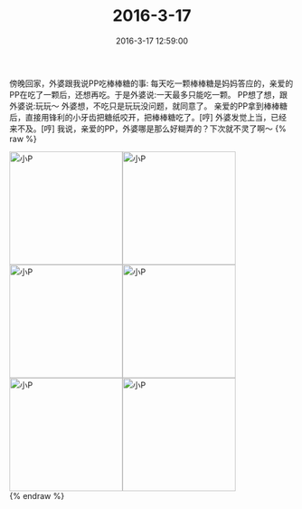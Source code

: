 ﻿---
title: 2016-3-17
date: 2016-3-17 12:59:00
tags:
categories: 妈妈
---
傍晚回家，外婆跟我说PP吃棒棒糖的事:
每天吃一颗棒棒糖是妈妈答应的，亲爱的PP在吃了一颗后，还想再吃。于是外婆说:一天最多只能吃一颗。
PP想了想，跟外婆说:玩玩～
外婆想，不吃只是玩玩没问题，就同意了。
亲爱的PP拿到棒棒糖后，直接用锋利的小牙齿把糖纸咬开，把棒棒糖吃了。[哼]
外婆发觉上当，已经来不及。[哼]
我说，亲爱的PP，外婆哪是那么好糊弄的？下次就不灵了啊～
{% raw %}
<div style="width:500 px">
<div style="float:left; width:100 px"><img src="/images/微信图片_20171012140500.jpg" width="200" alt="小P"></div>
<div style="float:left; width:100 px"><img src="/images/微信图片_20171012140508.jpg" width="200" alt="小P"></div>
<div style="float:left; width:100 px"><img src="/images/微信图片_20171012140516.jpg" width="200" alt="小P"></div>
<div style="float:left; width:100 px"><img src="/images/微信图片_20171012140523.jpg" width="200" alt="小P"></div>
<div style="float:left; width:100 px"><img src="/images/微信图片_20171012140530.jpg" width="200" alt="小P"></div>
<div style="float:left; width:100 px"><img src="/images/微信图片_20171012140538.jpg" width="200" alt="小P"></div>
<div style="clear:both"></div>
</div>
{% endraw %}